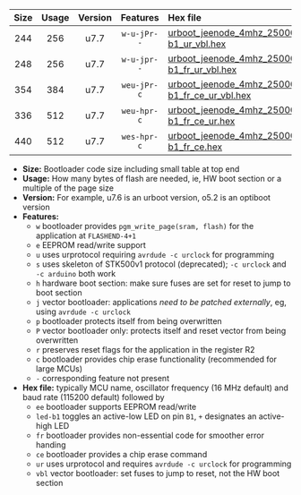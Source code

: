 |Size|Usage|Version|Features|Hex file|
|:-:|:-:|:-:|:-:|:--|
|244|256|u7.7|`w-u-jPr--`|[urboot_jeenode_4mhz_250000bps_led-b1_ur_vbl.hex](https://raw.githubusercontent.com/stefanrueger/urboot.hex/main/boards/jeenode/fcpu_4mhz/250000_bps/urboot_jeenode_4mhz_250000bps_led-b1_ur_vbl.hex)|
|248|256|u7.7|`w-u-jpr--`|[urboot_jeenode_4mhz_250000bps_led-b1_fr_ur_vbl.hex](https://raw.githubusercontent.com/stefanrueger/urboot.hex/main/boards/jeenode/fcpu_4mhz/250000_bps/urboot_jeenode_4mhz_250000bps_led-b1_fr_ur_vbl.hex)|
|354|384|u7.7|`weu-jPr-c`|[urboot_jeenode_4mhz_250000bps_ee_led-b1_fr_ce_ur_vbl.hex](https://raw.githubusercontent.com/stefanrueger/urboot.hex/main/boards/jeenode/fcpu_4mhz/250000_bps/urboot_jeenode_4mhz_250000bps_ee_led-b1_fr_ce_ur_vbl.hex)|
|336|512|u7.7|`weu-hpr-c`|[urboot_jeenode_4mhz_250000bps_ee_led-b1_fr_ce_ur.hex](https://raw.githubusercontent.com/stefanrueger/urboot.hex/main/boards/jeenode/fcpu_4mhz/250000_bps/urboot_jeenode_4mhz_250000bps_ee_led-b1_fr_ce_ur.hex)|
|440|512|u7.7|`wes-hpr-c`|[urboot_jeenode_4mhz_250000bps_ee_led-b1_fr_ce.hex](https://raw.githubusercontent.com/stefanrueger/urboot.hex/main/boards/jeenode/fcpu_4mhz/250000_bps/urboot_jeenode_4mhz_250000bps_ee_led-b1_fr_ce.hex)|

- **Size:** Bootloader code size including small table at top end
- **Usage:** How many bytes of flash are needed, ie, HW boot section or a multiple of the page size
- **Version:** For example, u7.6 is an urboot version, o5.2 is an optiboot version
- **Features:**
  + `w` bootloader provides `pgm_write_page(sram, flash)` for the application at `FLASHEND-4+1`
  + `e` EEPROM read/write support
  + `u` uses urprotocol requiring `avrdude -c urclock` for programming
  + `s` uses skeleton of STK500v1 protocol (deprecated); `-c urclock` and `-c arduino` both work
  + `h` hardware boot section: make sure fuses are set for reset to jump to boot section
  + `j` vector bootloader: applications *need to be patched externally*, eg, using `avrdude -c urclock`
  + `p` bootloader protects itself from being overwritten
  + `P` vector bootloader only: protects itself and reset vector from being overwritten
  + `r` preserves reset flags for the application in the register R2
  + `c` bootloader provides chip erase functionality (recommended for large MCUs)
  + `-` corresponding feature not present
- **Hex file:** typically MCU name, oscillator frequency (16 MHz default) and baud rate (115200 default) followed by
  + `ee` bootloader supports EEPROM read/write
  + `led-b1` toggles an active-low LED on pin `B1`, `+` designates an active-high LED
  + `fr` bootloader provides non-essential code for smoother error handing
  + `ce` bootloader provides a chip erase command
  + `ur` uses urprotocol and requires `avrdude -c urclock` for programming
  + `vbl` vector bootloader: set fuses to jump to reset, not the HW boot section
